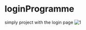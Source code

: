 # loginProgramme
simply project with the login page
![1](https://user-images.githubusercontent.com/64765400/93599584-342ad900-f973-11ea-9240-0805787ee655.png)
